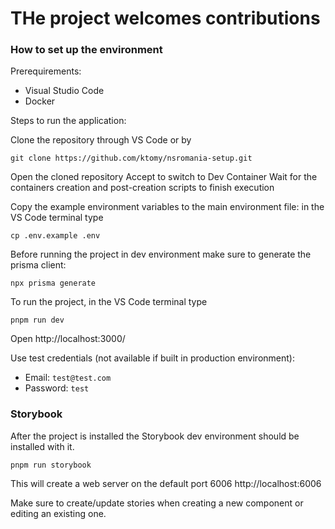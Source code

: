 # THe project welcomes contributions

### How to set up the environment

Prerequirements:
* Visual Studio Code
* Docker

Steps to run the application:

Clone the repository through VS Code or by
```
git clone https://github.com/ktomy/nsromania-setup.git
```

Open the cloned repository
Accept to switch to Dev Container
Wait for the containers creation and post-creation scripts to finish execution

Copy the example environment variables to the main environment file: in the VS Code terminal type
```
cp .env.example .env
```

Before running the project in dev environment make sure to generate the prisma client:
``` 
npx prisma generate
```

To run the project, in the VS Code terminal type
```
pnpm run dev
```
Open http://localhost:3000/

Use test credentials (not available if built in production environment):
* Email: `test@test.com`
* Password: `test`

### Storybook

After the project is installed the Storybook dev environment should be installed with it.
```
pnpm run storybook
```

This will create a web server on the default port 6006 
http://localhost:6006

Make sure to create/update stories when creating a new component or editing an existing one.